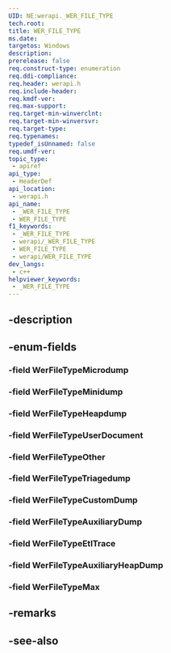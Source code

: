 ```yaml
---
UID: NE:werapi._WER_FILE_TYPE
tech.root: 
title: WER_FILE_TYPE
ms.date: 
targetos: Windows
description: 
prerelease: false
req.construct-type: enumeration
req.ddi-compliance: 
req.header: werapi.h
req.include-header: 
req.kmdf-ver: 
req.max-support: 
req.target-min-winverclnt: 
req.target-min-winversvr: 
req.target-type: 
req.typenames: 
typedef_isUnnamed: false
req.umdf-ver: 
topic_type:
 - apiref
api_type:
 - HeaderDef
api_location:
 - werapi.h
api_name:
 - _WER_FILE_TYPE
 - WER_FILE_TYPE
f1_keywords:
 - _WER_FILE_TYPE
 - werapi/_WER_FILE_TYPE
 - WER_FILE_TYPE
 - werapi/WER_FILE_TYPE
dev_langs:
 - c++
helpviewer_keywords:
 - _WER_FILE_TYPE
---
```


## -description

## -enum-fields

### -field WerFileTypeMicrodump

### -field WerFileTypeMinidump

### -field WerFileTypeHeapdump

### -field WerFileTypeUserDocument

### -field WerFileTypeOther

### -field WerFileTypeTriagedump

### -field WerFileTypeCustomDump

### -field WerFileTypeAuxiliaryDump

### -field WerFileTypeEtlTrace

### -field WerFileTypeAuxiliaryHeapDump

### -field WerFileTypeMax

## -remarks

## -see-also

